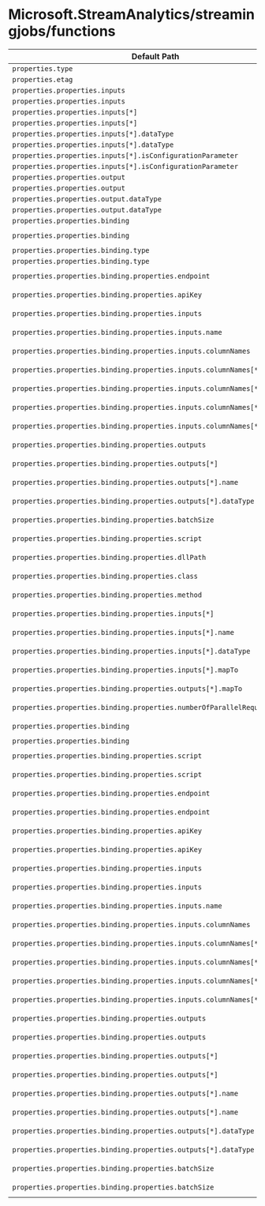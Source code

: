 # Microsoft.StreamAnalytics/streamingjobs/functions

| Default Path | Alias |
|---|---|
| `properties.type` | `Microsoft.StreamAnalytics/streamingjobs/functions/type` |
| `properties.etag` | `Microsoft.StreamAnalytics/streamingjobs/functions/etag` |
| `properties.properties.inputs` | `Microsoft.StreamAnalytics/streamingjobs/functions/Scalar.inputs` |
| `properties.properties.inputs` | `Microsoft.StreamAnalytics/streamingjobs/functions/inputs` |
| `properties.properties.inputs[*]` | `Microsoft.StreamAnalytics/streamingjobs/functions/Scalar.inputs[*]` |
| `properties.properties.inputs[*]` | `Microsoft.StreamAnalytics/streamingjobs/functions/inputs[*]` |
| `properties.properties.inputs[*].dataType` | `Microsoft.StreamAnalytics/streamingjobs/functions/Scalar.inputs[*].dataType` |
| `properties.properties.inputs[*].dataType` | `Microsoft.StreamAnalytics/streamingjobs/functions/inputs[*].dataType` |
| `properties.properties.inputs[*].isConfigurationParameter` | `Microsoft.StreamAnalytics/streamingjobs/functions/Scalar.inputs[*].isConfigurationParameter` |
| `properties.properties.inputs[*].isConfigurationParameter` | `Microsoft.StreamAnalytics/streamingjobs/functions/inputs[*].isConfigurationParameter` |
| `properties.properties.output` | `Microsoft.StreamAnalytics/streamingjobs/functions/Scalar.output` |
| `properties.properties.output` | `Microsoft.StreamAnalytics/streamingjobs/functions/output` |
| `properties.properties.output.dataType` | `Microsoft.StreamAnalytics/streamingjobs/functions/Scalar.output.dataType` |
| `properties.properties.output.dataType` | `Microsoft.StreamAnalytics/streamingjobs/functions/output.dataType` |
| `properties.properties.binding` | `Microsoft.StreamAnalytics/streamingjobs/functions/Scalar.binding` |
| `properties.properties.binding` | `Microsoft.StreamAnalytics/streamingjobs/functions/binding.Microsoft-MachineLearning-WebService` |
| `properties.properties.binding.type` | `Microsoft.StreamAnalytics/streamingjobs/functions/Scalar.binding.type` |
| `properties.properties.binding.type` | `Microsoft.StreamAnalytics/streamingjobs/functions/binding.type` |
| `properties.properties.binding.properties.endpoint` | `Microsoft.StreamAnalytics/streamingjobs/functions/binding.Microsoft-MachineLearning-WebService.endpoint` |
| `properties.properties.binding.properties.apiKey` | `Microsoft.StreamAnalytics/streamingjobs/functions/binding.Microsoft-MachineLearning-WebService.apiKey` |
| `properties.properties.binding.properties.inputs` | `Microsoft.StreamAnalytics/streamingjobs/functions/binding.Microsoft-MachineLearning-WebService.inputs` |
| `properties.properties.binding.properties.inputs.name` | `Microsoft.StreamAnalytics/streamingjobs/functions/binding.Microsoft-MachineLearning-WebService.inputs.name` |
| `properties.properties.binding.properties.inputs.columnNames` | `Microsoft.StreamAnalytics/streamingjobs/functions/binding.Microsoft-MachineLearning-WebService.inputs.columnNames` |
| `properties.properties.binding.properties.inputs.columnNames[*]` | `Microsoft.StreamAnalytics/streamingjobs/functions/binding.Microsoft-MachineLearning-WebService.inputs.columnNames[*]` |
| `properties.properties.binding.properties.inputs.columnNames[*].name` | `Microsoft.StreamAnalytics/streamingjobs/functions/binding.Microsoft-MachineLearning-WebService.inputs.columnNames[*].name` |
| `properties.properties.binding.properties.inputs.columnNames[*].dataType` | `Microsoft.StreamAnalytics/streamingjobs/functions/binding.Microsoft-MachineLearning-WebService.inputs.columnNames[*].dataType` |
| `properties.properties.binding.properties.inputs.columnNames[*].mapTo` | `Microsoft.StreamAnalytics/streamingjobs/functions/binding.Microsoft-MachineLearning-WebService.inputs.columnNames[*].mapTo` |
| `properties.properties.binding.properties.outputs` | `Microsoft.StreamAnalytics/streamingjobs/functions/binding.Microsoft-MachineLearning-WebService.outputs` |
| `properties.properties.binding.properties.outputs[*]` | `Microsoft.StreamAnalytics/streamingjobs/functions/binding.Microsoft-MachineLearning-WebService.outputs[*]` |
| `properties.properties.binding.properties.outputs[*].name` | `Microsoft.StreamAnalytics/streamingjobs/functions/binding.Microsoft-MachineLearning-WebService.outputs[*].name` |
| `properties.properties.binding.properties.outputs[*].dataType` | `Microsoft.StreamAnalytics/streamingjobs/functions/binding.Microsoft-MachineLearning-WebService.outputs[*].dataType` |
| `properties.properties.binding.properties.batchSize` | `Microsoft.StreamAnalytics/streamingjobs/functions/binding.Microsoft-MachineLearning-WebService.batchSize` |
| `properties.properties.binding.properties.script` | `Microsoft.StreamAnalytics/streamingjobs/functions/binding.Microsoft-StreamAnalytics-JavascriptUdf.script` |
| `properties.properties.binding.properties.dllPath` | `Microsoft.StreamAnalytics/streamingjobs/functions/binding.Microsoft-StreamAnalytics-CLRUdf.dllPath` |
| `properties.properties.binding.properties.class` | `Microsoft.StreamAnalytics/streamingjobs/functions/binding.Microsoft-StreamAnalytics-CLRUdf.class` |
| `properties.properties.binding.properties.method` | `Microsoft.StreamAnalytics/streamingjobs/functions/binding.Microsoft-StreamAnalytics-CLRUdf.method` |
| `properties.properties.binding.properties.inputs[*]` | `Microsoft.StreamAnalytics/streamingjobs/functions/binding.Microsoft-MachineLearningServices.inputs[*]` |
| `properties.properties.binding.properties.inputs[*].name` | `Microsoft.StreamAnalytics/streamingjobs/functions/binding.Microsoft-MachineLearningServices.inputs[*].name` |
| `properties.properties.binding.properties.inputs[*].dataType` | `Microsoft.StreamAnalytics/streamingjobs/functions/binding.Microsoft-MachineLearningServices.inputs[*].dataType` |
| `properties.properties.binding.properties.inputs[*].mapTo` | `Microsoft.StreamAnalytics/streamingjobs/functions/binding.Microsoft-MachineLearningServices.inputs[*].mapTo` |
| `properties.properties.binding.properties.outputs[*].mapTo` | `Microsoft.StreamAnalytics/streamingjobs/functions/binding.Microsoft-MachineLearningServices.outputs[*].mapTo` |
| `properties.properties.binding.properties.numberOfParallelRequests` | `Microsoft.StreamAnalytics/streamingjobs/functions/binding.Microsoft-MachineLearningServices.numberOfParallelRequests` |
| `properties.properties.binding` | `Microsoft.StreamAnalytics/streamingjobs/functions/Scalar.binding.Microsoft-StreamAnalytics-JavascriptUdf` |
| `properties.properties.binding` | `Microsoft.StreamAnalytics/streamingjobs/functions/binding.Microsoft-MachineLearningServices` |
| `properties.properties.binding.properties.script` | `Microsoft.StreamAnalytics/streamingjobs/functions/Scalar.binding.Microsoft-StreamAnalytics-JavascriptUdf.script` |
| `properties.properties.binding.properties.script` | `Microsoft.StreamAnalytics/streamingjobs/functions/binding.Microsoft-StreamAnalytics-CLRUdf.script` |
| `properties.properties.binding.properties.endpoint` | `Microsoft.StreamAnalytics/streamingjobs/functions/Scalar.binding.Microsoft-MachineLearning-WebService.endpoint` |
| `properties.properties.binding.properties.endpoint` | `Microsoft.StreamAnalytics/streamingjobs/functions/binding.Microsoft-MachineLearningServices.endpoint` |
| `properties.properties.binding.properties.apiKey` | `Microsoft.StreamAnalytics/streamingjobs/functions/Scalar.binding.Microsoft-MachineLearning-WebService.apiKey` |
| `properties.properties.binding.properties.apiKey` | `Microsoft.StreamAnalytics/streamingjobs/functions/binding.Microsoft-MachineLearningServices.apiKey` |
| `properties.properties.binding.properties.inputs` | `Microsoft.StreamAnalytics/streamingjobs/functions/Scalar.binding.Microsoft-MachineLearning-WebService.inputs` |
| `properties.properties.binding.properties.inputs` | `Microsoft.StreamAnalytics/streamingjobs/functions/binding.Microsoft-MachineLearningServices.inputs` |
| `properties.properties.binding.properties.inputs.name` | `Microsoft.StreamAnalytics/streamingjobs/functions/Scalar.binding.Microsoft-MachineLearning-WebService.inputs.name` |
| `properties.properties.binding.properties.inputs.columnNames` | `Microsoft.StreamAnalytics/streamingjobs/functions/Scalar.binding.Microsoft-MachineLearning-WebService.inputs.columnNames` |
| `properties.properties.binding.properties.inputs.columnNames[*]` | `Microsoft.StreamAnalytics/streamingjobs/functions/Scalar.binding.Microsoft-MachineLearning-WebService.inputs.columnNames[*]` |
| `properties.properties.binding.properties.inputs.columnNames[*].name` | `Microsoft.StreamAnalytics/streamingjobs/functions/Scalar.binding.Microsoft-MachineLearning-WebService.inputs.columnNames[*].name` |
| `properties.properties.binding.properties.inputs.columnNames[*].dataType` | `Microsoft.StreamAnalytics/streamingjobs/functions/Scalar.binding.Microsoft-MachineLearning-WebService.inputs.columnNames[*].dataType` |
| `properties.properties.binding.properties.inputs.columnNames[*].mapTo` | `Microsoft.StreamAnalytics/streamingjobs/functions/Scalar.binding.Microsoft-MachineLearning-WebService.inputs.columnNames[*].mapTo` |
| `properties.properties.binding.properties.outputs` | `Microsoft.StreamAnalytics/streamingjobs/functions/Scalar.binding.Microsoft-MachineLearning-WebService.outputs` |
| `properties.properties.binding.properties.outputs` | `Microsoft.StreamAnalytics/streamingjobs/functions/binding.Microsoft-MachineLearningServices.outputs` |
| `properties.properties.binding.properties.outputs[*]` | `Microsoft.StreamAnalytics/streamingjobs/functions/Scalar.binding.Microsoft-MachineLearning-WebService.outputs[*]` |
| `properties.properties.binding.properties.outputs[*]` | `Microsoft.StreamAnalytics/streamingjobs/functions/binding.Microsoft-MachineLearningServices.outputs[*]` |
| `properties.properties.binding.properties.outputs[*].name` | `Microsoft.StreamAnalytics/streamingjobs/functions/Scalar.binding.Microsoft-MachineLearning-WebService.outputs[*].name` |
| `properties.properties.binding.properties.outputs[*].name` | `Microsoft.StreamAnalytics/streamingjobs/functions/binding.Microsoft-MachineLearningServices.outputs[*].name` |
| `properties.properties.binding.properties.outputs[*].dataType` | `Microsoft.StreamAnalytics/streamingjobs/functions/Scalar.binding.Microsoft-MachineLearning-WebService.outputs[*].dataType` |
| `properties.properties.binding.properties.outputs[*].dataType` | `Microsoft.StreamAnalytics/streamingjobs/functions/binding.Microsoft-MachineLearningServices.outputs[*].dataType` |
| `properties.properties.binding.properties.batchSize` | `Microsoft.StreamAnalytics/streamingjobs/functions/Scalar.binding.Microsoft-MachineLearning-WebService.batchSize` |
| `properties.properties.binding.properties.batchSize` | `Microsoft.StreamAnalytics/streamingjobs/functions/binding.Microsoft-MachineLearningServices.batchSize` |


